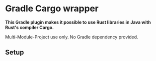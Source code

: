 # Gradle Cargo wrapper
**This Gradle plugin makes it possible to use Rust libraries in Java with Rust's compiler Cargo.**

Multi-Module-Project use only. No Gradle dependency provided.

## Setup

